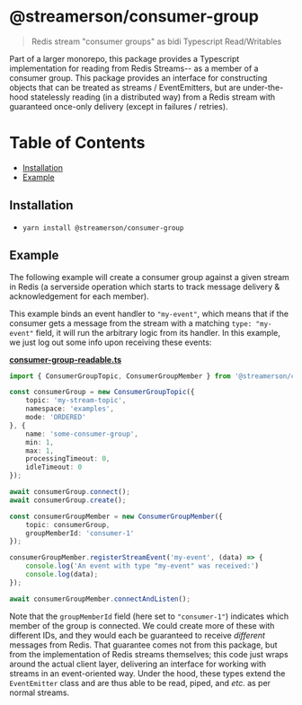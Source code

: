 # @streamerson/consumer-group

> Redis stream "consumer groups" as bidi Typescript Read/Writables

Part of a larger monorepo, this package provides a Typescript implementation for reading from Redis Streams-- as a member of a consumer group.  This package provides an interface for constructing objects that can be treated as streams / EventEmitters, but are under-the-hood statelessly reading (in a distributed way) from a Redis stream with guaranteed once-only delivery (except in failures / retries).

# Table of Contents
<!-- START doctoc generated TOC please keep comment here to allow auto update -->
<!-- DON'T EDIT THIS SECTION, INSTEAD RE-RUN doctoc TO UPDATE -->


- [Installation](#installation)
- [Example](#example)

<!-- END doctoc generated TOC please keep comment here to allow auto update -->

## Installation

- `yarn install @streamerson/consumer-group`

## Example

The following example will create a consumer group against a given stream in Redis (a serverside operation which starts to track message delivery & acknowledgement for each member).

This example binds an event handler to `"my-event"`, which means that if the consumer gets a message from the stream with a matching `type: "my-event"` field, it will run the arbitrary logic from its handler.  In this example, we just log out some info upon receiving these events:

<!-- BEGIN-CODE: ../examples/consumers/groups/consumer-group-readable.ts -->
[**consumer-group-readable.ts**](../examples/consumers/groups/consumer-group-readable.ts)
```typescript
import { ConsumerGroupTopic, ConsumerGroupMember } from '@streamerson/consumer-group';

const consumerGroup = new ConsumerGroupTopic({
    topic: 'my-stream-topic',
    namespace: 'examples',
    mode: 'ORDERED'
}, {
    name: 'some-consumer-group',
    min: 1,
    max: 1,
    processingTimeout: 0,
    idleTimeout: 0
});

await consumerGroup.connect();
await consumerGroup.create();

const consumerGroupMember = new ConsumerGroupMember({
    topic: consumerGroup,
    groupMemberId: 'consumer-1'
});

consumerGroupMember.registerStreamEvent('my-event', (data) => {
    console.log('An event with type "my-event" was received:')
    console.log(data);
});

await consumerGroupMember.connectAndListen();
```
<!-- END-CODE: ../examples/consumers/groups/consumer-group-readable.ts -->

Note that the `groupMemberId` field (here set to `"consumer-1"`) indicates which member of the group is connected.  We could create more of these with different IDs, and they would each be guaranteed to receive *different* messages from Redis.  That guarantee comes not from this package, but from the implementation of Redis streams themselves; this code just wraps around the actual client layer, delivering an interface for working with streams in an event-oriented way.  Under the hood, these types extend the `EventEmitter` class and are thus able to be read, piped, and *etc.* as per normal streams.